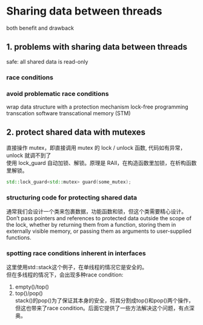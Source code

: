 # Sharing data between threads
both benefit and drawback  
## 1. problems with sharing data between threads  
safe: all shared data is read-only  
### race conditions  
### avoid problematic race conditions  
wrap data structure with a protection mechanism 
lock-free programming  
transcation  software transcational memory (STM)
## 2. protect shared data with mutexes  
直接操作 mutex，即直接调用 mutex 的 lock / unlock 函数, 代码如有异常，unlock 就调不到了  
使用 lock_guard 自动加锁、解锁。原理是 RAII，在构造函数里加锁，在析构函数里解锁。

```c++
std::lock_guard<std::mutex> guard(some_mutex);
```
### structuring code for protecting shared data
通常我们会设计一个类来包裹数据，功能函数和锁，但这个类需要精心设计。
Don’t pass pointers and references to protected data outside the scope of the lock, whether by
returning them from a function, storing them in externally visible memory, or passing them as
arguments to user-supplied functions.
### spotting race conditions inherent in interfaces
这里使用std::stack这个例子，在单线程的情况它是安全的。  
但在多线程的情况下，会出现多种race condition:  
1. empty()/top()  
2. top()/pop()  
stack()的pop()为了保证其本身的安全，将其分割成top()和pop()两个操作，但这也带来了race condition。后面它提供了一些方法解决这个问题，有点深奥。


